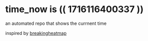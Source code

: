 # time_now is (( 1716116400337 ))

an automated repo that shows the currnent time

inspired by [breakingheatmap](https://github.com/breakingheatmap/breakingheatmap)
